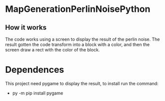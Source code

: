 # MapGenerationPerlinNoisePython

## How it works
The code works using a screen to display the result of the perlin noise.
The result gotten the code transform into a block with a color, and then the screen draw a rect with the color of the block.

# Dependences
This project need pygame to display the result, to install run the command:

- py -m pip install pygame

